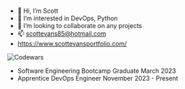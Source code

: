 - 👋 Hi, I’m Scott
- 👀 I’m interested in DevOps, Python
- 💞️ I’m looking to collaborate on any projects
- 📫 scottevans85@hotmail.com
- https://www.scottevansportfolio.com/

![Codewars](https://github.r2v.ch/codewars?user=SEvans85&stroke=COLOR)

- Software Engineering Bootcamp Graduate March 2023
- Apprentice DevOps Engineer November 2023 - Present
<!---
SEvans85/SEvans85 is a ✨ special ✨ repository because its `README.md` (this file) appears on your GitHub profile.
You can click the Preview link to take a look at your changes.
--->
